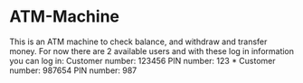 # ATM-Machine
This is an ATM machine to check balance, and withdraw and transfer money.
For now there are 2 available users and with these log in information you can log in:
  Customer number: 123456
  PIN number: 123
  *
  Customer number: 987654
  PIN number: 987
